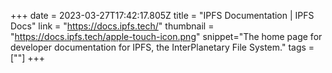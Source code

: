 +++
date = 2023-03-27T17:42:17.805Z
title = "IPFS Documentation | IPFS Docs"
link = "https://docs.ipfs.tech/"
thumbnail = "https://docs.ipfs.tech/apple-touch-icon.png"
snippet="The home page for developer documentation for IPFS, the InterPlanetary File System."
tags = [""]
+++
